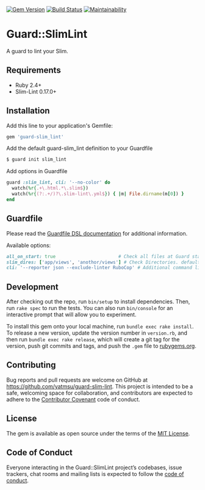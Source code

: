 [![Gem Version](https://badge.fury.io/rb/guard-slim_lint.svg)](https://badge.fury.io/rb/guard-slim_lint)
[![Build Status](https://github.com/yatmsu/guard-slim-lint/actions/workflows/tests.yml/badge.svg?branch=master)](https://github.com/yatmsu/guard-slim-lint/actions/workflows/tests.yml?branch=master)
[![Maintainability](https://api.codeclimate.com/v1/badges/2829a3c4971e2b4c51fb/maintainability)](https://codeclimate.com/github/yatmsu/guard-slim-lint/maintainability)

# Guard::SlimLint

A guard to lint your Slim.

## Requirements

* Ruby 2.4+
* Slim-Lint 0.17.0+

## Installation

Add this line to your application's Gemfile:

```ruby
gem 'guard-slim_lint'
```

Add the default guard-slim_lint definition to your Guardfile

```bash
$ guard init slim_lint
```

Add options in Guardfile

```ruby
guard :slim_lint, cli: '--no-color' do
  watch(%r{.+\.html.*\.slim$})
  watch(%r{(?:.+/)?\.slim-lint\.yml$}) { |m| File.dirname(m[0]) }
end
```

## Guardfile

Please read the [Guardfile DSL documentation](https://github.com/guard/guard#readme) for additional information.

Available options:

```ruby
all_on_start: true                       # Check all files at Guard startup. default: true
slim_dires: ['app/views', 'anothor/views'] # Check Directories. default: 'app/views' or '.'
cli: '--reporter json --exclude-linter RuboCop' # Additional command line options to slim-lint. default: nil
```

## Development

After checking out the repo, run `bin/setup` to install dependencies. Then, run `rake spec` to run the tests. You can also run `bin/console` for an interactive prompt that will allow you to experiment.

To install this gem onto your local machine, run `bundle exec rake install`. To release a new version, update the version number in `version.rb`, and then run `bundle exec rake release`, which will create a git tag for the version, push git commits and tags, and push the `.gem` file to [rubygems.org](https://rubygems.org).

## Contributing

Bug reports and pull requests are welcome on GitHub at https://github.com/yatmsu/guard-slim-lint. This project is intended to be a safe, welcoming space for collaboration, and contributors are expected to adhere to the [Contributor Covenant](http://contributor-covenant.org) code of conduct.

## License

The gem is available as open source under the terms of the [MIT License](https://opensource.org/licenses/MIT).

## Code of Conduct

Everyone interacting in the Guard::SlimLint project’s codebases, issue trackers, chat rooms and mailing lists is expected to follow the [code of conduct](https://github.com/yatmsu/guard-slim-lint/blob/master/CODE_OF_CONDUCT.md).
